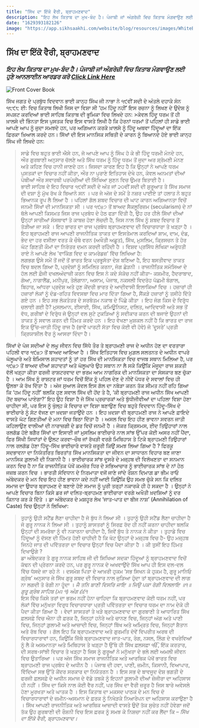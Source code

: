 ```yaml
---
title: "ਸਿੱਖ ਦਾ ਇੱਕੋ ਵੈਰੀ, ਬ੍ਰਾਹਮਣਵਾਦ"
description: "ਇਹ ਲੇਖ ਕਿਤਾਬ ਦਾ ਮੁਖ-ਬੰਦ ਹੈ। ਪੰਜਾਬੀ ਜਾਂ ਅੰਗਰੇਜ਼ੀ ਵਿਚ ਕਿਤਾਬ ਮੰਗਵਾਉਣ ਲਈ ਹੁਣੇ ਆਨਲਾਈਨ ਆਰਡਰ ਕਰੋ"
date: "1629393182126"
image: "https://app.sikhsaakhi.com/website/blog/resources/images/WhiteBackground.png"
---
```


## ਸਿੱਖ ਦਾ ਇੱਕੋ ਵੈਰੀ, ਬ੍ਰਾਹਮਣਵਾਦ

### _ਇਹ ਲੇਖ ਕਿਤਾਬ ਦਾ ਮੁਖ-ਬੰਦ ਹੈ। ਪੰਜਾਬੀ ਜਾਂ ਅੰਗਰੇਜ਼ੀ ਵਿਚ ਕਿਤਾਬ ਮੰਗਵਾਉਣ ਲਈ ਹੁਣੇ ਆਨਲਾਈਨ ਆਰਡਰ ਕਰੋ [Click Link Here](https://www.sikhsaakhi.com/books)_

![Front Cover Book](https://app.sikhsaakhi.com/website/blog/resources/images/WhiteBackground.png)

ਸਿੱਖ ਜਗਤ ਦੇ ਪ੍ਰਬੁੱਧ ਵਿਦਵਾਨ ਭਾਈ ਕਾਨ੍ਹ ਸਿੰਘ ਜੀ ਨਾਭਾ ਨੇ ੧੯ਵੀਂ ਸਦੀ ਦੇ ਅੰਤਲੇ ਦਹਾਕੇ ਸੰਨ ੧੮੯੮ ਈ: ਵਿਚ ਕਿਤਾਬ ਲਿਖੀ ਜਿਸ ਦਾ ਵਿਸ਼ਾ ਸੀ ‘ਹਮ ਹਿੰਦੂ ਨਹੀਂ’ ਇਸ ਰਚਨਾ ਨੂੰ ਲਿਖਣ ਦੇ ਉਦੇਸ਼ ਨੂੰ ਸਪਸ਼ਟ ਕਰਦਿਆਂ ਭਾਈ ਸਾਹਿਬ ਕਿਤਾਬ ਦੀ ਭੂਮਿਕਾ ਵਿਚ ਲਿਖਦੇ ਹਨ: >ਕੇਵਲ ਹਿੰਦੂ ਧਰਮ ਤੋਂ ਹੀ ਖ਼ਾਲਸੇ ਦੀ ਭਿੰਨਤਾ ਇਸ ਪੁਸਤਕ ਵਿਚ ਇਸ ਵਾਸਤੇ ਲਿਖੀ ਹੈ ਕਿ ਹੋਰਨਾਂ ਧਰਮਾਂ ਤੋਂ ਪਹਿਲਾਂ ਹੀ ਸਾਡੇ ਭਾਈ ਆਪਣੇ ਆਪ ਨੂੰ ਜੁਦਾ ਸਮਝਦੇ ਹਨ, ਪਰ ਅਗਿਆਨ ਕਰਕੇ ਖ਼ਾਲਸੇ ਨੂੰ ਹਿੰਦੂ ਅਥਵਾ ਹਿੰਦੂਆਂ ਦਾ ਇੱਕ ਫ਼ਿਰਕਾ ਖ਼ਿਆਲ ਕਰਦੇ ਹਨ। ਸਿੱਖਾਂ ਦੀ ਇਸ ਮਾਨਸਿਕ ਸਥਿਤੀ ਦੇ ਕਾਰਨ ਨੂੰ ਬਿਆਨਦੇ ਹੋਏ ਭਾਈ ਕਾਨ੍ਹ ਸਿੰਘ ਜੀ ਲਿਖਦੇ ਹਨ:

> ਸਾਡੇ ਵਿਚ ਬਹੁਤ ਭਾਈ ਐਸੇ ਹਨ, ਜੋ ਆਪਣੇ ਆਪ ਨੂੰ ਸਿੰਘ ਹੋ ਕੇ ਭੀ ਹਿੰਦੂ ਧਰਮੀ ਮੰਨਦੇ ਹਨ, ਔਰ ਗੁਰਬਾਣੀ ਅਨੁਸਾਰ ਚੱਲਣੇ ਅਤੇ ਸਿੱਖ ਧਰਮ ਨੂੰ ਹਿੰਦੂ ਧਰਮ ਤੋਂ ਜੁਦਾ ਅਰ ਸ਼੍ਰੋਮਣੀ ਮੰਨਣ ਅਤੇ ਕਹਿਣ ਵਿਚ ਹਾਨੀ ਜਾਣਦੇ ਹਨ। ਜਿਸਦਾ ਕਾਰਣ ਇਹ ਹੈ ਕਿ ਉਨ੍ਹਾਂ ਨੇ ਆਪਣੇ ਧਰਮ ਪੁਸਤਕਾਂ ਦਾ ਵਿਚਾਰ ਨਹੀਂ ਕੀਤਾ, ਔਰ ਨਾ ਪੁਰਾਣੇ ਇਤਿਹਾਸ ਦੇਖੇ ਹਨ, ਕੇਵਲ ਅਨਮਤਾਂ ਦੀਆਂ ਪੋਥੀਆਂ ਔਰ ਸਵਾਰਥੀ ਪਰਪੰਚੀਆਂ ਦੀ ਸਿੱਖਿਆ ਸੁਣਨ ਵਿਚ ਉਮਰ ਬਿਤਾਈ ਹੈ।  
> ਭਾਈ ਸਾਹਿਬ ਦੇ ਇਹ ਵਿਚਾਰ ੧੯ਵੀਂ ਸਦੀ ਦੇ ਅੰਤ ਜਾਂ ੨੦ਵੀਂ ਸਦੀ ਦੀ ਸ਼ੁਰੂਆਤ ਤੇ ਸਿੱਖ ਸਮਾਜ ਦੀ ਦਸ਼ਾ ਨੂੰ ਮੁੱਖ ਰੱਖ ਕੇ ਬਿਆਨੇ ਸਨ । ਪਰ ਜੇ ਅੱਜ ਦੇ ਸਮੇਂ ਤੇ ਨਜ਼ਰ ਪਾਈਏ ਤਾਂ ਹਲਾਤ ਨੇ ਬਹੁਤ ਭਿਆਨਕ ਰੂਪ ਲੈ ਲਿਆ ਹੈ । ਪਹਿਲਾਂ ਗੱਲ ਸ਼ਬਦ ਵਿਚਾਰ ਦੀ ਘਾਟ ਕਾਰਨ ਅਗਿਆਨਤਾ ਵਿਚੋਂ ਜਨਮੀ ਸਿੱਖਾਂ ਦੀ ਮਾਨਸਿਕਤਾ ਸੀ । ਪਰ ੧੯੪੭ ਤੋਂ ਬਾਅਦ ਸੈਕਲੂਰਿਜ਼ਮ (secularism) ਦੇ ਨਾਂ ਥੱਲੇ ਆਪਣੀ ਕਿਸਮਤ ਜਿਸ ਰਾਜ ਪ੍ਰਬੰਧ ਦੇ ਹੇਠ ਫੜਾ ਦਿੱਤੀ ਹੈ, ਉਹ ਹਰ ਹੀਲੇ ਸਿੱਖਾਂ ਦੀਆਂ ਉਨ੍ਹਾਂ ਸਾਰੀਆਂ ਸੰਸਥਾਵਾਂ ਤੇ ਕਾਬਜ਼ ਹੋਣਾ ਲੋਚਦੀ ਹੈ, ਜਿਸ ਨਾਲ ਸਿੱਖ ਨੂੰ ਸ਼ਬਦ ਵਿਚਾਰ ਤੋਂ ਤੋੜੀਆ ਜਾ ਸਕੇ । ਇਹ ਭਾਰਤ ਦਾ ਰਾਜ ਪ੍ਰਬੰਧ ਬ੍ਰਾਹਮਣਵਾਦ ਦੀ ਵਿਚਾਰਧਾਰਾ ਤੇ ਖੜ੍ਹਾ ਹੈ । ਇਹ ਬ੍ਰਾਹਮਣੀ ਰਾਜ ਆਪਣੀ ਰਾਜਨੀਤਿਕ ਤਾਕਤ ਦਾ ਇਸਤੇਮਾਲ ਕਰਦਿਆਂ ਸ਼ਾਮ, ਦਾਮ, ਦੰਡ, ਭੇਦ ਦਾ ਹਰ ਵਸੀਲਾ ਵਰਤ ਕੇ ਚੌਥੇ ਵਰਨ (ਅਖੌਤੀ ਅਛੂਤ), ਸਿੱਖ, ਮੁਸਲਿਮ, ਕ੍ਰਿਸਚਨ ਤੇ ਹੋਰ ਘੱਟ ਗਿਣਤੀ ਕੌਮਾਂ ਦਾ ਨਿਰੰਤਰ ਦਮਨ ਕਰਦੀ ਰਹਿੰਦੀ ਹੈ । ਵਿਸ਼ਵ ਪ੍ਰਸਿੱਧ ਲੇਖਿਕਾ ਅਰੁੰਧਤੀ ਰਾਏ ਨੇ ਆਪਣੇ ਲੇਖ 'ਵਾਕਿੰਗ ਵਿਦ ਦ ਕਾਮਰੇਡਜ਼' ਵਿੱਚ ਲਿਖਿਆ ਹੈ:  
> ਲਗਭਗ ਉਸੇ ਸਮੇਂ ਤੋਂ ਜਦੋਂ ਤੋਂ ਭਾਰਤ ਇਕ ਪ੍ਰਭੂਸੱਤਾ ਦੇਸ਼ ਬਣਿਆ ਹੈ, ਇਹ ਬਸਤੀਵਾਦ ਤਾਕਤ ਵਿਚ ਬਦਲ ਗਿਆ ਹੈ, ਪ੍ਰਦੇਸ਼ਾਂ ਨੂੰ ਸਮਿਲਿਤ ਕਰਨਾ, ਜੰਗ ਛੇੜਨੀ । ਰਾਜਨੀਤਿਕ ਸਮੱਸਿਆ ਦੇ ਹੱਲ ਲਈ ਫ਼ੌਜੀ ਦਖਲਅੰਦਾਜ਼ੀ ਕਰਨ ਵਿਚ ਇਸ ਨੇ ਕਦੇ ਸੰਕੋਚ ਨਹੀਂ ਕੀਤਾ- ਕਸ਼ਮੀਰ, ਹੈਦਰਾਬਾਦ, ਗੋਆ, ਨਾਗਾਲੈਂਡ, ਮਨੀਪੁਰ, ਤੇਲੰਗਾਨਾ, ਅਸਾਮ, ਪੰਜਾਬ, ਨਕਸਲੀ ਵਿਦਰੋਹ ਪੱਛਮੀ ਬੰਗਾਲ, ਬਿਹਾਰ, ਆਂਧਰਾ ਪ੍ਰਦੇਸ਼ ਅਤੇ ਹੁਣ ਕੇਂਦਰੀ ਭਾਰਤ ਦੇ ਆਦੀਵਾਸੀ ਇਲਾਕਿਆਂ ਵਿਚ । ਹਜ਼ਾਰਾਂ ਹੀ ਹਜ਼ਾਰਾਂ ਲੋਕਾਂ ਨੂੰ ਦੰਡ-ਰਹਿਤ ਵਿਵਸਥਾ ਵਿਚ ਮਾਰ ਦਿੱਤਾ ਗਿਆ ਹੈ, ਸੈਂਕੜੇ ਹਜ਼ਾਰਾਂ ਨੂੰ ਤਸੀਹੇ ਦਿੱਤੇ ਗਏ ਹਨ । ਇਹ ਸਭ ਲੋਕਤੰਤਰ ਦੇ ਸਰਬੋਤਮ ਨਕਾਬ ਦੇ ਪਿੱਛੇ ਕੀਤਾ । ਇਹ ਜੰਗ ਕਿਸ ਦੇ ਵਿਰੁੱਧ ਚਲਾਈ ਗਈ ਹੈ? ਮੁਸਲਮਾਨ, ਈਸਾਈ, ਸਿੱਖ, ਕਮਿਊਨਿਸਟ, ਦਲਿਤ, ਆਦਿਵਾਸੀ ਅਤੇ ਸਭ ਤੋਂ ਵੱਧ, ਗਰੀਬਾਂ ਦੇ ਵਿਰੁੱਧ ਜੋ ਉਨ੍ਹਾਂ ਵਲ ਸੁਟੇ ਟੁਕੜਿਆਂ ਨੂੰ ਸਵੀਕਾਰ ਕਰਨ ਦੀ ਬਜਾਏ ਉਹਨਾਂ ਦੀ ਤਾਕਤ ਨੂੰ ਸਵਾਲ ਕਰਨ ਦੀ ਹਿੰਮਤ ਕਰਦੇ ਹਨ । ਇਹ ਵੇਖਣਾ ਮੁਸ਼ਕਲ ਨਹੀਂ ਹੈ ਕਿ ਭਾਰਤ ਦਾ ਰਾਜ ਇਕ ਉੱਚ-ਜਾਤੀ ਹਿੰਦੂ ਰਾਜ ਹੈ (ਭਾਵੇਂ ਪਾਰਟੀ ਸੱਤਾ ਵਿਚ ਕੋਈ ਵੀ ਹੋਵੇ) ਜੋ ‘ਦੂਸਰੇ’ ਪ੍ਰਤੀ ਕ੍ਰਿਯਾਸ਼ੀਲ ਵੈਰ ਨੂੰ ਆਸਰਾ ਦਿੰਦਾ ਹੈ।

ਸਿੱਖਾਂ ਦੇ ਪੰਜ ਸਦੀਆਂ ਦੇ ਲਘੂ ਜੀਵਨ ਵਿਚ ਸਿੱਧੇ ਤੌਰ ਤੇ ਬ੍ਰਾਹਮਣੀ ਰਾਜ ਦੇ ਅਧੀਨ ਹੋਣ ਦਾ ਵਰਤਾਰਾ ਪਹਿਲੀ ਵਾਰ ੧੯੪੭ ਤੋਂ ਬਾਅਦ ਆਇਆ ਹੈ । ਸਿੱਖ ਇਤਿਹਾਸ ਵਿਚ ਮੁਗ਼ਲ ਸਲਤਨਤ ਦੇ ਅਧੀਨ ਵਾਪਰੇ ਘੱਲੂਘਾਰੇ ਅਤੇ ਬੇਮਿਸਾਲ ਸ਼ਹਾਦਤਾਂ ਨੂੰ ਤਾਂ ਹਰ ਸਿੱਖ ਦੀ ਮਾਨਸਿਕਤਾ ਵਿਚ ਵਾਜਬ ਸਥਾਨ ਮਿਲਿਆ ਹੈ, ਪਰ ੧੯੪੭ ਤੋਂ ਬਾਅਦ ਦੀਆਂ ਸ਼ਹਾਦਤਾਂ ਅਤੇ ਘੱਲੂਘਾਰੇ ਉਹ ਸਥਾਨ ਨਾ ਲੈ ਸਕੇ ਕਿਉਂਕਿ ਮੌਜੂਦਾ ਰਾਜ ਸ਼ਕਤੀ ਵੱਲੋਂ ਖੜ੍ਹਾ ਕੀਤਾ ਫਰਜੀ ਰਾਸ਼ਟਰਵਾਦ ਦਾ ਭਰਮ ਆਮ ਨਾਗਰਿਕ ਦੀ ਮਾਨਸਿਕਤਾ ਦਾ ਸੰਸਕਾਰ ਬਣ ਚੁੱਕਾ ਹੈ । ਆਮ ਸਿੱਖ ਨੂੰ ਰਾਸ਼ਟਰ ਜਾਂ ਧਰਮ ਵਿਚੋਂ ਇੱਕ ਨੂੰ ਪਹਿਲ ਦੇਣ ਦੇ ਨੀਵੇਂ ਪੱਧਰ ਦੇ ਸਵਾਲਾਂ ਵਿਚ ਹੀ ਉਲਝਾ ਕੇ ਰੱਖ ਦਿੱਤਾ ਹੈ । ਅੱਜ ਸੁਆਲ ਕੇਵਲ ਇਸ ਗੱਲ ਦਾ ਨਬੇੜਾ ਕਰਨ ਤੱਕ ਸੀਮਤ ਨਹੀਂ ਰਹਿ ਗਿਆ ਕਿ ‘ਹਮ ਹਿੰਦੂ ਨਹੀਂ’ ਬਲਕਿ ਹੁਣ ਸਵਾਲ ਸਿੱਖ ਦੀ ਹੋਂਦ ਤੇ ਹੈ, ‘ਕੀ ਬ੍ਰਾਹਮਣੀ ਰਾਜ ਅਧੀਨ ਸਿੱਖ ਆਪਣੀ ਹੋਂਦ ਬਚਾਅ ਪਾਏਗਾ?’ ਇਹ ਉਹ ਵਿਸ਼ਾ ਹੈ ਜੋ ਸਿੱਖ ਪ੍ਰਚਾਰਕਾਂ ਅਤੇ ਬੁੱਧੀਜੀਵੀਆਂ ਦਾ ਪਹਿਲਾ ਵਿਸ਼ਾ ਹੋਣਾ ਚਾਹੀਦਾ ਸੀ, ਪਰ ਇਸ ਨੂੰ ਖੁੱਲ੍ਹ ਕੇ ਵਿਚਾਰ ਦਾ ਵਿਸ਼ਾ ਬਣਾਉਣ ਵਿਚ ਬਹੁਤੇ ਵਿਦਵਾਨ ਹਿੰਦੂ-ਸਿੱਖ ਦੇ ਭਾਈਚਾਰੇ ਨੂੰ ਸੱਟ ਵੱਜਣ ਦਾ ਖ਼ਦਸ਼ਾ ਜਤਾਉਂਦੇ ਹਨ । ਇਹ ਖ਼ਦਸ਼ਾ ਵੀ ਬ੍ਰਾਹਮਣੀ ਰਾਜ ਨੇ ਆਪਣੇ ਫ਼ਾਇਦੇ ਵਾਸਤੇ ਘੱਟ ਗਿਣਤੀਆਂ ਦੇ ਮਨਾ ਵਿਚ ਬਿਠਾ ਦਿੱਤਾ ਹੈ । ਅਸਲ ਵਿਚ ਇਹ ਹੀਣ ਭਾਵਨਾ ਸਵਰਨ ਜਾਤੀ ਕਹਿਲਾਉਣ ਵਾਲੀਆਂ ਦੀ ਨਾਰਾਜ਼ਗੀ ਦੇ ਡਰ ਵਿਚੋਂ ਜਨਮੀ ਹੈ । ਜੇਕਰ ਕ੍ਰਿਸਮਸ, ਈਦ ਤਿਉਹਾਰਾਂ ਨਾਲ ਰਲਗੱਡ ਹੋਏ ਬਗੈਰ ਸਿੱਖਾਂ ਦਾ ਇਸਾਈ ਜਾਂ ਮੁਸਲਿਮ ਭਾਈਚਾਰੇ ਨਾਲ ਸਾਂਝ ਉੱਪਰ ਕੋਈ ਅਸਰ ਨਹੀਂ ਪੈਂਦਾ, ਫਿਰ ਸਿੱਖੀ ਸਿਧਾਂਤਾਂ ਦੇ ਉਲਟ ਕਰਵਾ-ਚੌਥ ਜਾਂ ਰੱਖੜੀ ਵਰਗੇ ਮਿਥਿਹਾਸ ਤੇ ਟਿਕੇ ਬ੍ਰਾਹਮਣੀ ਤਿਉਹਾਰਾਂ ਨਾਲ ਰਲਗੱਡ ਹੋਣਾ ਹਿੰਦੂ-ਸਿੱਖ ਭਾਈਚਾਰੇ ਵਾਸਤੇ ਜ਼ਰੂਰੀ ਕਿਉਂ ਸਮਝ ਲਿਆ ਗਿਆ ਹੈ ? ਫਿਰਕੂ ਸਦਭਾਵਨਾ ਦਾ ਨਿਯੰਤਰਿਤ ਬਿਰਤਾਂਤ ਸਿੱਖ ਮਾਨਸਿਕਤਾ ਦਾ ਜੀਵਨ ਦਾ ਸਾਧਾਰਨ ਵਿਹਾਰ ਬਣ ਜਾਣਾ ਮਾਨਸਿਕ ਗ਼ੁਲਾਮੀ ਦੀ ਨਿਸ਼ਾਨੀ ਹੈ । ਭਾਈਚਾਰਕ ਸਾਂਝ ਦੂਸਰੇ ਦੇ ਮਜ਼੍ਹਬ ਦੀ ਵਿਲੱਖਣਤਾ ਦਾ ਸਨਮਾਨ ਕਰਨ ਵਿਚ ਹੈ ਨਾ ਕਿ ਰਾਜਨੀਤਿਕ ਪੱਖੋਂ ਕਮਜ਼ੋਰ ਧਿਰ ਦੇ ਸਭਿਆਚਾਰ ਨੂੰ ਭਾਈਚਾਰਕ ਸਾਂਝ ਦੇ ਨਾਂ ਹੇਠ ਜਜ਼ਬ ਕਰਨ ਵਿਚ । ਭਾਰਤੀ ਸੰਵਿਧਾਨ ਦੇ ਨਿਰਮਾਤਾ ਵਜੋਂ ਜਾਣੇ ਜਾਂਦੇ ਰੌਸ਼ਨ ਦਿਮਾਗ਼ ਡਾ ਭੀਮ ਰਾਓ ਅੰਬੇਦਕਰ ਦੇ ਮਨ ਵਿਚ ਇਹ ਹੀਣ ਭਾਵਨਾ ਕਦੇ ਨਹੀਂ ਆਈ ਕਿਉਂਕਿ ਉਹ ਸਮਝ ਚੁੱਕੇ ਸਨ ਕਿ ਦਲਿਤ ਸਮਾਜ ਦਾ ਉਧਾਰ ਬ੍ਰਾਹਮਣ ਦੇ ਬਣਾਏ ਹੋਏ ਸਮਾਜ ਨੂੰ ਪੂਰੀ ਤਰ੍ਹਾਂ ਨਕਾਰਕੇ ਹੀ ਹੋ ਸਕਦਾ ਹੈ । ਉਨ੍ਹਾਂ ਨੇ ਆਪਣੇ ਵਿਚਾਰ ਬਿਨਾ ਕਿਸੇ ਡਰ ਜਾਂ ਦਲਿਤ-ਬ੍ਰਾਹਮਣ ਭਾਈਚਾਰਾ ਵਰਗੇ ਅਖੌਤੀ ਖ਼ਦਸ਼ਿਆਂ ਨੂੰ ਦਰ ਕਿਨਾਰ ਕਰ ਕੇ ਦਿੱਤੇ । ਡਾ ਅੰਬੇਦਕਰ ਦੇ ਮਸ਼ਹੂਰ ਲੇਖ ‘ਜਾਤ-ਪਾਤ ਦਾ ਬੀਜ ਨਾਸ਼’ (Annihilation of Caste) ਵਿਚ ਉਨ੍ਹਾਂ ਨੇ ਲਿਖਿਆ:

> ਤੁਹਾਨੂੰ ਉਹੀ ਸਟੈਂਡ ਲੈਣਾ ਚਾਹੀਦਾ ਹੈ ਜੋ ਬੁੱਧ ਨੇ ਲਿਆ ਸੀ । ਤੁਹਾਨੂੰ ਉਹੀ ਸਟੈਂਡ ਲੈਣਾ ਚਾਹੀਦਾ ਹੈ ਜੋ ਗੁਰੂ ਨਾਨਕ ਨੇ ਲਿਆ ਸੀ । ਤੁਹਾਨੂੰ ਸ਼ਾਸਤਰਾਂ ਨੂੰ ਸਿਰਫ਼ ਰੱਦ ਹੀ ਨਹੀਂ ਕਰਨਾ ਚਾਹੀਦਾ ਬਲਕਿ ਉਨ੍ਹਾਂ ਦੀ ਸਮਰੱਥਾ ਨੂੰ ਵੀ ਨਕਾਰਨਾ ਚਾਹੀਦਾ ਹੈ, ਜਿਵੇਂ ਬੁੱਧ ਤੇ ਨਾਨਕ ਨੇ ਕੀਤਾ । ਤੁਹਾਡੇ ਵਿਚ ਹਿੰਦੂਆਂ ਨੂੰ ਦੱਸਣ ਦੀ ਹਿੰਮਤ ਹੋਣੀ ਚਾਹੀਦੀ ਹੈ ਕਿ ਖੋਟ ਉਨ੍ਹਾਂ ਦੇ ਮਜ਼੍ਹਬ ਵਿਚ ਹੈ- ਉਹ ਮਜ਼੍ਹਬ ਜਿਨਹੇ ਜਾਤ ਦੀ ਪਵਿੱਤਰਤਾ ਦਾ ਵਿਚਾਰ ਉਨ੍ਹਾਂ ਵਿਚ ਪੈਦਾ ਕੀਤਾ ਹੈ । ਕੀ ਤੁਸੀਂ ਇਹ ਹਿੰਮਤ ਦਿਖਾਉਗੇ ?  
> ਡਾ ਅੰਬੇਦਕਰ ਤੇ ਗੁਰੂ ਨਾਨਕ ਸਾਹਿਬ ਜੀ ਦੀ ਸਿਖਿਆ ਸਦਕਾ ਹਿੰਦੂਆਂ ਨੂੰ ਬ੍ਰਾਹਮਣਵਾਦ ਵਿਚੋਂ ਕੱਢਨ ਦੀ ਪ੍ਰੇਰਨਾ ਕਰਦੇ ਹਨ, ਪਰ ਗੁਰੂ ਨਾਨਕ ਦੇ ਅਖਵਾਉਂਦੇ ਸਿੱਖ ਆਪ ਹੀ ਇਸ ਦਲ-ਦਲ ਵਿੱਚ ਧੱਸਦੇ ਜਾ ਰਹੇ ਨੇ । ਦਸਮੇਸ਼ ਪਿਤਾ ਦੇ ਆਖ਼ਰੀ ਹੁਕਮ ‘ਸਭ ਸਿਖਨ ਕੋ ਹੁਕਮ ਹੈ, ਗੁਰੂ ਮਾਨਿਓ ਗ੍ਰੰਥ’ ਅਨੁਸਾਰ ਜੇ ਸਿੱਖ ਗੁਰੂ ਸ਼ਬਦ ਦੀ ਵਿਚਾਰ ਨਾਲ ਜੁੜਿਆ ਹੁੰਦਾ ਤਾਂ ਬ੍ਰਾਹਮਣਵਾਦ ਦੀ ਲਾਗ ਨਾ ਲਗਦੀ ਤੇ ਰੋਗੀ ਨਾ ਹੂੰਦਾ । _ਜੈ ਤਨਿ ਬਾਣੀ ਵਿਸਰਿ ਜਾਇ ॥ ਜਿਉ ਪਕਾ ਰੋਗੀ ਵਿਲਲਾਇ ॥੧॥ ਗੁਰੂ ਗ੍ਰੰਥ ਸਾਹਿਬ (ਮਃ ੧) ਅੰਗ ੬੬੧_  
> ਇਸ ਵਿੱਚ ਕਿਸੇ ਤਰਾਂ ਦਾ ਭਰਮ ਨਹੀਂ ਹੋਨਾ ਚਾਹਿਦਾ ਕਿ ਬ੍ਰਾਹਮਣਵਾਦ ਕੋਈ ਧਰਮ ਨਹੀਂ, ਪਰ ਲੋਕਾਂ ਵਿੱਚ ਮਨੁੱਖਤਾ ਵਿਰੁਧ ਵਿਚਾਰਧਾਰਾ ਪ੍ਰਤੀ ਪਵਿੱਤਰਤਾ ਦਾ ਵਿਚਾਰ ਧਰਮ ਦਾ ਨਾਮ ਦੇਕੇ ਹੀ ਪੈਦਾ ਕੀਤਾ ਗਿਆ ਹੈ । ਵੇਦਾਂ ਸ਼ਾਸਤਰਾਂ ਤੇ ਖੜੇ ਬ੍ਰਾਹਮਣਵਾਦ ਦਾ ਗੁਰਬਾਣੀ ਤੇ ਆਧਾਰਿਤ ਸਿੱਖ ਫ਼ਲਸਫ਼ੇ ਵਿਚ ਐਨਾ ਹੀ ਫ਼ਰਕ ਹੈ, ਜਿਨ੍ਹਾਂ ਹਨੇਰੇ ਅਤੇ ਚਾਨਣ ਵਿਚ, ਜਿਨ੍ਹਾਂ ਅੱਗ ਅਤੇ ਪਾਣੀ ਵਿਚ, ਜਿਨ੍ਹਾਂ ਗ਼ੁਲਾਮੀ ਅਤੇ ਆਜ਼ਾਦੀ ਵਿਚ, ਜਿਨ੍ਹਾਂ ਬਿੱਖ ਅਤੇ ਅਮ੍ਰਿਤ ਵਿਚ, ਜਿਨ੍ਹਾਂ ਸ਼ੈਤਾਨ ਅਤੇ ਰੱਬ ਵਿਚ । ਗੱਲ ਇਹ ਕਿ ਬ੍ਰਾਹਮਣਵਾਦ ਅਤੇ ਗੁਰਮਤਿ ਦੋਵੇਂ ਵਿਪਰੀਤ ਅਰਥ ਦੀ ਵਿਚਾਰਧਾਰਾਵਾਂ ਹਨ, ਕਿਉਂਕਿ ਜਿੱਥੇ ਬ੍ਰਾਹਮਣਵਾਦ ਜਾਤ-ਪਾਤ, ਰੰਗ, ਨਸਲ, ਲਿੰਗ ਦੇ ਵਖਰੇਵਿਆਂ ਨੂੰ ਲੈ ਕੇ ਅਸਮਾਨਤਾ ਅਤੇ ਮਿਥਿਹਾਸ ਤੇ ਖੜ੍ਹਾ ਹੈ ਉੱਥੇ ਹੀ ਸਿੱਖ ਫ਼ਲਸਫ਼ਾ ੴ, ਇੱਕ ਕਰਤਾਰ, ਦੀ ਸਰਬ-ਸਾਂਝੀ ਵਿਚਾਰ ਤੇ ਖੜ੍ਹਾ ਹੈ ਜਿਸ ਨੂੰ ਗੁਰੂਆਂ ਨੇ ਮਨੁੱਖਤਾ ਦੇ ਭਲੇ ਲਈ ਅਮਲੀ ਜੀਵਨ ਵਿਚ ਉਤਾਰਿਆ । ਪਰ ਅੱਜ ਸਿੱਖ ਸਮਾਜ ਰਾਜਨੀਤਿਕ ਅਤੇ ਆਰਥਿਕ ਪੱਖੋਂ ਭਾਰਤ ਵਿਚ ਬ੍ਰਾਹਮਣੀ ਰਾਜ ਪ੍ਰਬੰਧ ਦੇ ਅਧੀਨ ਹੈ । ਪੰਜਾਬ ਦੀ ਹਵਾ, ਪਾਣੀ, ਜ਼ਮੀਨ, ਕਿਸਾਨੀ, ਵਿਆਪਾਰ, ਵਿੱਦਿਆ ਸਭ ਉੱਤੇ ਕੇਂਦਰ ਸਰਕਾਰ ਦਾ ਨਿਯੰਤਰਨ ਹੈ । ਇਸ ਸਭ ਦੇ ਬਾਵਜੂਦ ਦੇਸ਼ ਭਗਤੀ ਦੇ ਫਰਜੀ ਫ਼ਲਸਫ਼ੇ ਦੇ ਅਧੀਨ ਸਮਾਜ ਦੇ ਵੱਡੇ ਤਬਕੇ ਨੂੰ ਇਹਨਾਂ ਗ਼ੁਲਾਮੀ ਦੀਆਂ ਜ਼ੰਜੀਰਾ ਦਾ ਅਹਿਸਾਸ ਹੀ ਨਹੀਂ । ਸਿੱਖ ਦਾ ਕਿਸੇ ਨਾਲ ਕੋਈ ਵੈਰ ਨਹੀਂ, ਪਰ ਸਿੱਖ ਦਾ ਵੈਰੀ ਜ਼ਰੂਰ ਹੈ ਜਿਸ ਬਾਰੇ ਅਵੇਸਲੇ ਹੋਣਾ ਮੂਰਖਤਾ ਅਤੇ ਘਾਤਕ ਹੈ । ਇਸ ਕਿਤਾਬ ਦਾ ਮਕਸਦ ਪਾਠਕ ਦੇ ਮਨ ਵਿਚ ਦੋ ਵਿਚਾਰਧਾਰਾਵਾਂ ਦੇ ਜ਼ਮੀਨ-ਅਸਮਾਨ ਦੇ ਫ਼ਰਕ ਨੂੰ ਨਿਖੇੜਕੇ ਨਿਆਰੇਪਨ ਦਾ ਅਹਿਸਾਸ ਕਰਾਉਣਾ ਹੈ । ਸਿੱਖ ਆਪਣੀ ਰਾਜਨੀਤਿਕ ਅਤੇ ਆਰਥਿਕ ਆਜ਼ਾਦੀ ਵਾਸਤੇ ਉਦੋਂ ਤੱਕ ਸੁਚੇਤ ਨਹੀਂ ਹੋਵੇਗਾ ਜਦੋਂ ਤੱਕ ਉਹ ਗੁਰਬਾਣੀ ਦੀ ਰੌਸ਼ਨੀ ਵਿਚ ਇਸ ਫ਼ਰਕ ਨੂੰ ਸਮਝ ਕੇ ਨਿਸ਼ਚਾ ਨਹੀਂ ਕਰ ਲੈਂਦਾ ਕਿ – _ਸਿੱਖ ਦਾ ਇੱਕੋ ਵੈਰੀ, ਬ੍ਰਾਹਮਣਵਾਦ।_

